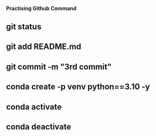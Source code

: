 #### Practising Github Command
## git status
## git add README.md
## git commit -m "3rd commit"
## conda create -p venv python==3.10 -y
## conda activate
## conda deactivate